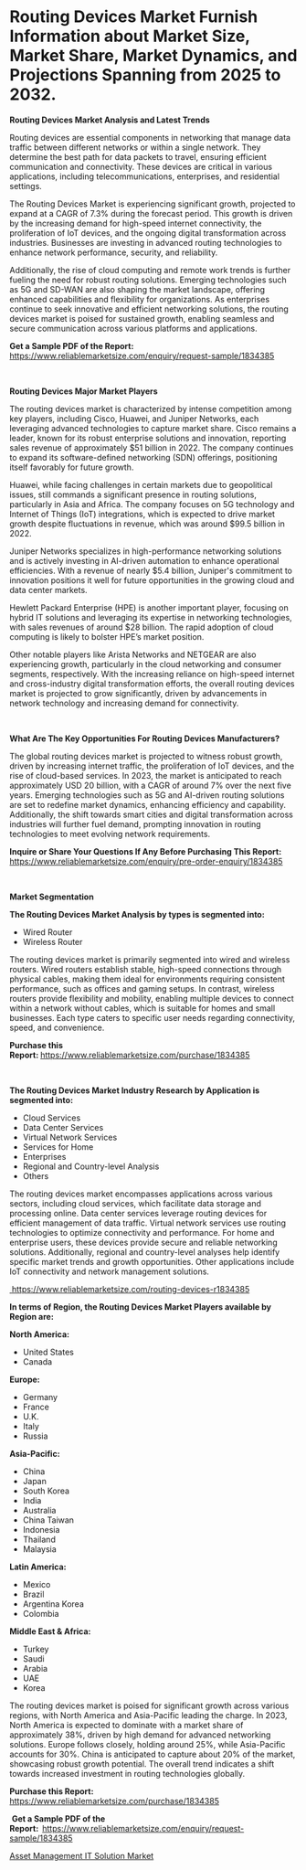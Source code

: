 <p><h1>Routing Devices Market Furnish Information about Market Size, Market Share, Market Dynamics, and Projections Spanning from 2025 to 2032.</h1></p><p><strong>Routing Devices Market Analysis and Latest Trends</strong></p>
<p><p>Routing devices are essential components in networking that manage data traffic between different networks or within a single network. They determine the best path for data packets to travel, ensuring efficient communication and connectivity. These devices are critical in various applications, including telecommunications, enterprises, and residential settings.</p><p>The Routing Devices Market is experiencing significant growth, projected to expand at a CAGR of 7.3% during the forecast period. This growth is driven by the increasing demand for high-speed internet connectivity, the proliferation of IoT devices, and the ongoing digital transformation across industries. Businesses are investing in advanced routing technologies to enhance network performance, security, and reliability.</p><p>Additionally, the rise of cloud computing and remote work trends is further fueling the need for robust routing solutions. Emerging technologies such as 5G and SD-WAN are also shaping the market landscape, offering enhanced capabilities and flexibility for organizations. As enterprises continue to seek innovative and efficient networking solutions, the routing devices market is poised for sustained growth, enabling seamless and secure communication across various platforms and applications.</p></p>
<p><strong>Get a Sample PDF of the Report:&nbsp;</strong> <a href="https://www.reliablemarketsize.com/enquiry/request-sample/1834385?utm_campaign=2946&utm_medium=2&utm_source=Github&utm_content=ia&utm_term=08042025&utm_id=routing-devices">https://www.reliablemarketsize.com/enquiry/request-sample/1834385</a></p>
<p>&nbsp;</p>
<p><strong>Routing Devices Major Market Players</strong></p>
<p><p>The routing devices market is characterized by intense competition among key players, including Cisco, Huawei, and Juniper Networks, each leveraging advanced technologies to capture market share. Cisco remains a leader, known for its robust enterprise solutions and innovation, reporting sales revenue of approximately $51 billion in 2022. The company continues to expand its software-defined networking (SDN) offerings, positioning itself favorably for future growth.</p><p>Huawei, while facing challenges in certain markets due to geopolitical issues, still commands a significant presence in routing solutions, particularly in Asia and Africa. The company focuses on 5G technology and Internet of Things (IoT) integrations, which is expected to drive market growth despite fluctuations in revenue, which was around $99.5 billion in 2022.</p><p>Juniper Networks specializes in high-performance networking solutions and is actively investing in AI-driven automation to enhance operational efficiencies. With a revenue of nearly $5.4 billion, Juniper's commitment to innovation positions it well for future opportunities in the growing cloud and data center markets.</p><p>Hewlett Packard Enterprise (HPE) is another important player, focusing on hybrid IT solutions and leveraging its expertise in networking technologies, with sales revenues of around $28 billion. The rapid adoption of cloud computing is likely to bolster HPE’s market position.</p><p>Other notable players like Arista Networks and NETGEAR are also experiencing growth, particularly in the cloud networking and consumer segments, respectively. With the increasing reliance on high-speed internet and cross-industry digital transformation efforts, the overall routing devices market is projected to grow significantly, driven by advancements in network technology and increasing demand for connectivity.</p></p>
<p>&nbsp;</p>
<p><strong>What Are The Key Opportunities For Routing Devices Manufacturers?</strong></p>
<p><p>The global routing devices market is projected to witness robust growth, driven by increasing internet traffic, the proliferation of IoT devices, and the rise of cloud-based services. In 2023, the market is anticipated to reach approximately USD 20 billion, with a CAGR of around 7% over the next five years. Emerging technologies such as 5G and AI-driven routing solutions are set to redefine market dynamics, enhancing efficiency and capability. Additionally, the shift towards smart cities and digital transformation across industries will further fuel demand, prompting innovation in routing technologies to meet evolving network requirements.</p></p>
<p><strong>Inquire or Share Your Questions If Any Before Purchasing This Report:</strong> <a href="https://www.reliablemarketsize.com/enquiry/pre-order-enquiry/1834385?utm_campaign=2946&utm_medium=2&utm_source=Github&utm_content=ia&utm_term=08042025&utm_id=routing-devices">https://www.reliablemarketsize.com/enquiry/pre-order-enquiry/1834385</a></p>
<p>&nbsp;</p>
<p><strong>Market Segmentation</strong></p>
<p><strong>The Routing Devices Market Analysis by types is segmented into:</strong></p>
<p><ul><li>Wired Router</li><li>Wireless Router</li></ul></p>
<p><p>The routing devices market is primarily segmented into wired and wireless routers. Wired routers establish stable, high-speed connections through physical cables, making them ideal for environments requiring consistent performance, such as offices and gaming setups. In contrast, wireless routers provide flexibility and mobility, enabling multiple devices to connect within a network without cables, which is suitable for homes and small businesses. Each type caters to specific user needs regarding connectivity, speed, and convenience.</p></p>
<p><strong>Purchase this Report:&nbsp;</strong><a href="https://www.reliablemarketsize.com/purchase/1834385?utm_campaign=2946&utm_medium=2&utm_source=Github&utm_content=ia&utm_term=08042025&utm_id=routing-devices">https://www.reliablemarketsize.com/purchase/1834385</a></p>
<p>&nbsp;</p>
<p><strong>The Routing Devices Market Industry Research by Application is segmented into:</strong></p>
<p><ul><li>Cloud Services</li><li>Data Center Services</li><li>Virtual Network Services</li><li>Services for Home</li><li>Enterprises</li><li>Regional and Country-level Analysis</li><li>Others</li></ul></p>
<p><p>The routing devices market encompasses applications across various sectors, including cloud services, which facilitate data storage and processing online. Data center services leverage routing devices for efficient management of data traffic. Virtual network services use routing technologies to optimize connectivity and performance. For home and enterprise users, these devices provide secure and reliable networking solutions. Additionally, regional and country-level analyses help identify specific market trends and growth opportunities. Other applications include IoT connectivity and network management solutions.</p></p>
<p><a href="https://www.reliablemarketsize.com/routing-devices-r1834385?utm_campaign=2946&utm_medium=2&utm_source=Github&utm_content=ia&utm_term=08042025&utm_id=routing-devices">&nbsp;https://www.reliablemarketsize.com/routing-devices-r1834385</a></p>
<p><strong>In terms of Region, the Routing Devices Market Players available by Region are:</strong></p>
<p>
    <p> <strong> North America: </strong>
        <ul>
            <li>United States</li>
            <li>Canada</li>
        </ul>
        </p> 
    <p> <strong> Europe: </strong>
        <ul>
            <li>Germany</li>
            <li>France</li>
            <li>U.K.</li>
            <li>Italy</li>
            <li>Russia</li>
        </ul>
        </p> 
    <p> <strong> Asia-Pacific: </strong>
        <ul>
            <li>China</li>
            <li>Japan</li>
            <li>South Korea</li>
            <li>India</li>
            <li>Australia</li>
            <li>China Taiwan</li>
            <li>Indonesia</li>
            <li>Thailand</li>
            <li>Malaysia</li>
        </ul>
        </p> 
    <p> <strong> Latin America: </strong>
        <ul>
            <li>Mexico</li>
            <li>Brazil</li>
            <li>Argentina Korea</li>
            <li>Colombia</li>
        </ul>
        </p> 
    <p> <strong> Middle East & Africa: </strong>
        <ul>
            <li>Turkey</li>
            <li>Saudi</li>
            <li>Arabia</li>
            <li>UAE</li>
            <li>Korea</li>
        </ul>
    </p>
    </p>
<p><p>The routing devices market is poised for significant growth across various regions, with North America and Asia-Pacific leading the charge. In 2023, North America is expected to dominate with a market share of approximately 38%, driven by high demand for advanced networking solutions. Europe follows closely, holding around 25%, while Asia-Pacific accounts for 30%. China is anticipated to capture about 20% of the market, showcasing robust growth potential. The overall trend indicates a shift towards increased investment in routing technologies globally.</p></p>
<p><strong>Purchase this Report: </strong><a href="https://www.reliablemarketsize.com/purchase/1834385?utm_campaign=2946&utm_medium=2&utm_source=Github&utm_content=ia&utm_term=08042025&utm_id=routing-devices">https://www.reliablemarketsize.com/purchase/1834385</a></p>
<p>&nbsp;<strong>Get a Sample PDF of the Report:&nbsp;&nbsp;</strong><a href="https://www.reliablemarketsize.com/enquiry/request-sample/1834385?utm_campaign=2946&utm_medium=2&utm_source=Github&utm_content=ia&utm_term=08042025&utm_id=routing-devices">https://www.reliablemarketsize.com/enquiry/request-sample/1834385</a></p>
<p><strong></strong></p>
<p><p><a href="https://github.com/saroarmaicky/Market-Research-Report-List-1/blob/main/asset-management-it-solution-market.md?utm_campaign=2946&utm_medium=2&utm_source=Github&utm_content=ia&utm_term=08042025&utm_id=routing-devices">Asset Management IT Solution Market</a></p></p>